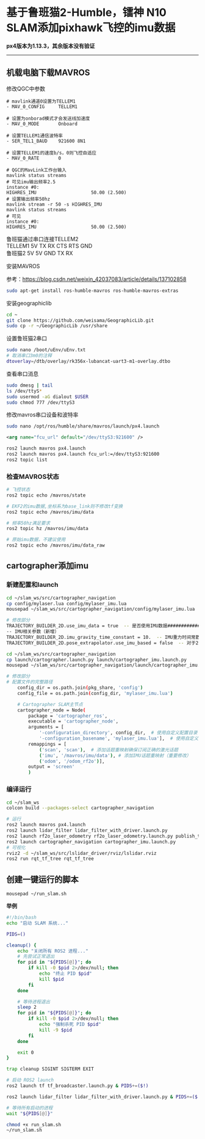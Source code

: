 # 基于鲁班猫2-Humble，镭神 N10 SLAM添加pixhawk飞控的imu数据
**px4版本为1.13.3，其余版本没有验证**

---

## 机载电脑下载MAVROS

修改QGC中参数
```
# mavlink通道0设置为TELLEM1
- MAV_0_CONFIG     TELLEM1

# 设置为onborad模式才会发送线加速度
- MAV_0_MODE       Onboard

# 设置TELLEM1通信波特率
- SER_TEL1_BAUD    921600 8N1

# 设置TELLEM1的速度b/s，0则飞控自适应
- MAV_0_RATE       0
```

```
# QGC的MavLink工作台输入
mavlink status streams
# 可见imu输出频率2.5
instance #0:
HIGHRES_IMU                    50.00 (2.500)
# 设置输出频率50hz
mavlink stream -r 50 -s HIGHRES_IMU
mavlink status streams
# 可见
instance #0:
HIGHRES_IMU                    50.00 (2.500)
```

鲁班猫通过串口连接TELLEM2  
TELLEM1  5V TX RX CTS RTS GND  
鲁班猫2   5V 5V GND TX RX

安装MAVROS

参考：https://blog.csdn.net/weixin_42037083/article/details/137102858

```bash
sudo apt-get install ros-humble-mavros ros-humble-mavros-extras
```

安装geographiclib

```bash
cd ~
git clone https://github.com/weisama/GeographicLib.git
sudo cp -r ~/GeographicLib /usr/share
```

设置鲁班猫2串口

```bash
sudo nano /boot/uEnv/uEnv.txt
# 取消串口3m0的注释
dtoverlay=/dtb/overlay/rk356x-lubancat-uart3-m1-overlay.dtbo
```

查看串口消息

```bash
sudo dmesg | tail
ls /dev/ttyS*
sudo usermod -aG dialout $USER
sudo chmod 777 /dev/ttyS3
```

修改mavros串口设备和波特率

```bash
sudo nano /opt/ros/humble/share/mavros/launch/px4.launch
```

```xml
<arg name="fcu_url" default="/dev/ttyS3:921600" />
```

```bash
ros2 launch mavros px4.launch
ros2 launch mavros px4.launch fcu_url:=/dev/ttyS3:921600
ros2 topic list
```

### 检查MAVROS状态

```bash
# 飞控状态
ros2 topic echo /mavros/state

# EKF2的imu数据,坐标系为base_link则不修改tf变换
ros2 topic echo /mavros/imu/data

# 频率50hz满足要求
ros2 topic hz /mavros/imu/data

# 原始imu数据，不建议使用
ros2 topic echo /mavros/imu/data_raw
```

## cartographer添加imu

### 新建配置和launch

```bash
cd ~/slam_ws/src/cartographer_navigation
cp config/mylaser.lua config/mylaser_imu.lua
mousepad ~/slam_ws/src/cartographer_navigation/config/mylaser_imu.lua
```

```bash
# 修改部分
TRAJECTORY_BUILDER_2D.use_imu_data = true  -- 是否使用IMU数据#############
-- IMU相关参数（新增）
TRAJECTORY_BUILDER_2D.imu_gravity_time_constant = 10.  -- IMU重力时间常数#############
TRAJECTORY_BUILDER_2D.pose_extrapolator.use_imu_based = false  -- 对于2D SLAM，通常设置为false#############
```

```bash
cd ~/slam_ws/src/cartographer_navigation
cp launch/cartographer.launch.py launch/cartographer_imu.launch.py
mousepad ~/slam_ws/src/cartographer_navigation/launch/cartographer_imu.launch.py
```

```bash
# 修改部分
# 配置文件的完整路径
    config_dir = os.path.join(pkg_share, 'config')
    config_file = os.path.join(config_dir, 'mylaser_imu.lua')

    # Cartographer SLAM主节点
    cartographer_node = Node(
        package = 'cartographer_ros',
        executable = 'cartographer_node',
        arguments = [
            '-configuration_directory', config_dir,  # 使用自定义配置目录
            '-configuration_basename', 'mylaser_imu.lua'],  # 使用自定义配置文件
        remappings = [
            ('scan', 'scan'),  # 添加话题重映射确保订阅正确的激光话题
            ('imu', '/mavros/imu/data'), # 添加IMU话题重映射（重要修改）
            ('odom', '/odom_rf2o')], 
        output = 'screen'
        )
```

### 编译运行

```bash
cd ~/slam_ws
colcon build --packages-select cartographer_navigation
```

```bash
# 运行
ros2 launch mavros px4.launch
ros2 launch lidar_filter lidar_filter_with_driver.launch.py
ros2 launch rf2o_laser_odometry rf2o_laser_odometry.launch.py publish_tf:=false
ros2 launch cartographer_navigation cartographer_imu.launch.py
# 可视化
rviz2 -d ~/slam_ws/src/lslidar_driver/rviz/lslidar.rviz
ros2 run rqt_tf_tree rqt_tf_tree
```

## 创建一键运行的脚本

`mousepad ~/run_slam.sh`

**举例**
```bash
#!/bin/bash
echo "启动 SLAM 系统..."

PIDS=()

cleanup() {
    echo "关闭所有 ROS2 进程..."
    # 先尝试正常退出
    for pid in "${PIDS[@]}"; do
        if kill -0 $pid 2>/dev/null; then
            echo "终止 PID $pid"
            kill $pid
        fi
    done

    # 等待进程退出
    sleep 2
    for pid in "${PIDS[@]}"; do
        if kill -0 $pid 2>/dev/null; then
            echo "强制杀死 PID $pid"
            kill -9 $pid
        fi
    done

    exit 0
}

trap cleanup SIGINT SIGTERM EXIT

# 启动 ROS2 launch
ros2 launch tf tf_broadcaster.launch.py & PIDS+=($!)

ros2 launch lidar_filter lidar_filter_with_driver.launch.py & PIDS+=($!)

# 等待所有启动的进程
wait "${PIDS[@]}"
```

```bash
chmod +x run_slam.sh
~/run_slam.sh
```









